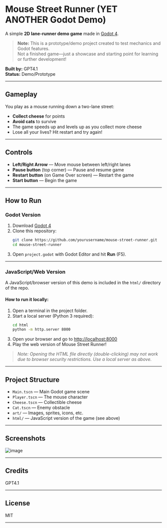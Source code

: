 # Mouse Street Runner (YET ANOTHER Godot Demo)

A simple **2D lane-runner demo game** made in [Godot 4](https://godotengine.org/).

> **Note:** This is a prototype/demo project created to test mechanics and Godot features.  
> Not a finished game—just a showcase and starting point for learning or further development!

**Built by:** GPT4.1  
**Status:** Demo/Prototype

---

## Gameplay

You play as a mouse running down a two-lane street:
- **Collect cheese** for points
- **Avoid cats** to survive
- The game speeds up and levels up as you collect more cheese
- Lose all your lives? Hit restart and try again!

---

## Controls

- **Left/Right Arrow** — Move mouse between left/right lanes
- **Pause button** (top corner) — Pause and resume game
- **Restart button** (on Game Over screen) — Restart the game
- **Start button** — Begin the game

---

## How to Run

### **Godot Version**

1. Download [Godot 4](https://godotengine.org/download)
2. Clone this repository:
    ```sh
    git clone https://github.com/yourusername/mouse-street-runner.git
    cd mouse-street-runner
    ```
3. Open `project.godot` with Godot Editor and hit **Run** (F5).

---

### **JavaScript/Web Version**

A JavaScript/browser version of this demo is included in the `html/` directory of the repo.

#### **How to run it locally:**

1. Open a terminal in the project folder.
2. Start a local server (Python 3 required):
    ```sh
    cd html
    python -m http.server 8000
    ```
3. Open your browser and go to [http://localhost:8000](http://localhost:8000)
4. Play the web version of Mouse Street Runner!

> *Note: Opening the HTML file directly (double-clicking) may not work due to browser security restrictions. Use a local server as above.*

---

## Project Structure

- `Main.tscn` — Main Godot game scene
- `Player.tscn` — The mouse character
- `Cheese.tscn` — Collectible cheese
- `Cat.tscn` — Enemy obstacle
- `art/` — Images, sprites, icons, etc.
- `html/` — JavaScript version of the game (see above)

---

## Screenshots

![image](https://github.com/user-attachments/assets/f417cc3b-643f-4ad1-bcd6-a55449067aed)


---

## Credits

GPT4.1

---

## License

MIT

---

